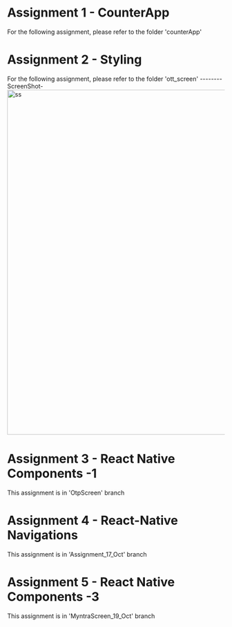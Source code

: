 # Assignment 1 - CounterApp
For the following assignment, please refer to the folder 'counterApp'

# Assignment 2 - Styling
For the following assignment, please refer to the folder 'ott_screen'
  --------ScreenShot-
<img height="800" alt="ss" src="https://user-images.githubusercontent.com/85740535/195336379-688985f3-3ade-4851-ac33-2d55643ee1a2.png">


# Assignment 3 - React Native Components -1
This assignment is in 'OtpScreen' branch

# Assignment 4 - React-Native Navigations
This assignment is in 'Assignment_17_Oct' branch

# Assignment 5 - React Native Components -3
This assignment is in 'MyntraScreen_19_Oct' branch

